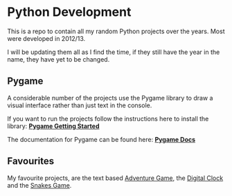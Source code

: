 # Python Development
This is a repo to contain all my random Python projects over the years. Most were developed in 2012/13.

I will be updating them all as I find the time, if they still have the year in the name, they have yet to be changed.

## Pygame
A considerable number of the projects use the Pygame library to draw a visual interface rather than just text in the console.

If you want to run the projects follow the instructions here to install the library: [**Pygame Getting Started**](https://www.pygame.org/wiki/GettingStarted)

The documentation for Pygame can be found here: [**Pygame Docs**](https://www.pygame.org/docs)


## Favourites
My favourite projects, are the text based [Adventure Game](https://github.com/MysticVagabond/PythonDev/blob/master/Adventure%20Game%20%5Btext%5D%20-%202011.py), the [Digital Clock](https://github.com/MysticVagabond/PythonDev/blob/master/Digital%20Clock%20-%202013.pyw) and the [Snakes Game](https://github.com/MysticVagabond/PythonDev/blob/master/Snakes%20-%202013.py).
